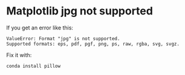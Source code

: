 # Matplotlib jpg not supported

If you get an error like this: 

    ValueError: Format "jpg" is not supported.
    Supported formats: eps, pdf, pgf, png, ps, raw, rgba, svg, svgz.

Fix it with: 

```bash
conda install pillow
```

